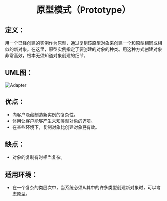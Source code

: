 <h1 align="center">原型模式（Prototype）</h1>

## 定义：
用一个已经创建的实例作为原型，通过复制该原型对象来创建一个和原型相同或相似的新对象。在这里，原型实例指定了要创建的对象的种类。用这种方式创建对象非常高效，根本无须知道对象创建的细节。

## UML图：
![Adapter](/uml/Prototype.jpg)

## 优点：
- 向客户隐藏制造新实例的复杂性。
- 体用让客户能够产生未知类型对象的选项。
- 在某些环境下，复制对象比创建对象更有效。

## 缺点：
- 对象的复制有时相当复杂。

## 适用环境：
- 在一个复杂的类层次中，当系统必须从其中的许多类型创建新对象时，可以考虑原型。